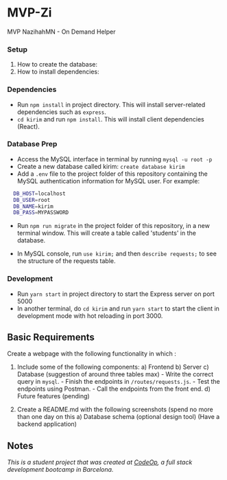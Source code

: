 # MVP-Zi

MVP NazihahMN - On Demand Helper

### Setup

1) How to create the database:
2) How to install dependencies:
### Dependencies

- Run `npm install` in project directory. This will install server-related dependencies such as `express`.
- `cd kirim` and run `npm install`. This will install client dependencies (React).

### Database Prep

- Access the MySQL interface in terminal by running `mysql -u root -p`
- Create a new database called kirim: `create database kirim`
- Add a `.env` file to the project folder of this repository containing the MySQL authentication information for MySQL user. For example:

```bash
  DB_HOST=localhost
  DB_USER=root
  DB_NAME=kirim
  DB_PASS=MYPASSWORD
```

- Run `npm run migrate` in the project folder of this repository, in a new terminal window. This will create a table called 'students' in the database.

- In MySQL console, run `use kirim;` and then `describe requests;` to see the structure of the requests table.

### Development

- Run `yarn start` in project directory to start the Express server on port 5000
- In another terminal, do `cd kirim` and run `yarn start` to start the client in development mode with hot reloading in port 3000.

## Basic Requirements

Create a webpage with the following functionality in which :

1. Include some of the following components:
    a) Frontend
    b) Server
    c) Database (suggestion of around three tables max)
        - Write the correct query in `mysql`.
        - Finish the endpoints in `/routes/requests.js`.
        - Test the endpoints using Postman.
        - Call the endpoints from the front end.
    d) Future features (pending)

2. Create a README.md with the following screenshots (spend no more than one day on this
    a) Database schema (optional design tool) (Have a backend application)
## Notes

_This is a student project that was created at [CodeOp](http://CodeOp.tech), a full stack development bootcamp in Barcelona._

